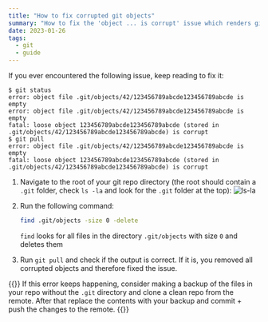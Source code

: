 ```yaml
---
title: "How to fix corrupted git objects"
summary: "How to fix the 'object ... is corrupt' issue which renders git unusable"
date: 2023-01-26
tags:
  - git
  - guide
---
```


If you ever encountered the following issue, keep reading to fix it:

```text
$ git status
error: object file .git/objects/42/123456789abcde123456789abcde is empty
error: object file .git/objects/42/123456789abcde123456789abcde is empty
fatal: loose object 123456789abcde123456789abcde (stored in .git/objects/42/123456789abcde123456789abcde) is corrupt
$ git pull
error: object file .git/objects/42/123456789abcde123456789abcde is empty
fatal: loose object 123456789abcde123456789abcde (stored in .git/objects/42/123456789abcde123456789abcde) is corrupt
```

1. Navigate to the root of your git repo directory (the root should contain a `.git` folder, check `ls -la` and look for the `.git` folder at the top):
   ![ls-la](/corrupted-git/ls-la.png)
2. Run the following command:

   ```bash
   find .git/objects -size 0 -delete
   ```

   `find` looks for all files in the directory `.git/objects` with size `0` and deletes them

3. Run `git pull` and check if the output is correct. If it is, you removed all corrupted objects and therefore fixed the issue.

{{<callout type="Tip">}}
If this error keeps happening, consider making a backup of the files in your repo without the `.git` directory and clone a clean repo from the remote.
After that replace the contents with your backup and commit + push the changes to the remote.
{{</callout>}}
